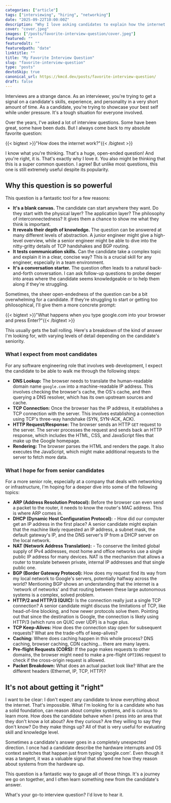 ```yaml
---
categories: ["article"]
tags: ["interviewing", "hiring", "networking"]
date: "2025-09-22T10:00:00Z"
description: "Why I love asking candidates to explain how the internet works."
cover: "cover.jpeg"
images: ["/posts/favorite-interview-question/cover.jpeg"]
featured: ""
featuredalt: ""
featuredpath: "date"
linktitle: ""
title: "My Favorite Interview Question"
slug: "favorite-interview-question"
type: "posts"
devtoSkip: true
canonical_url: https://kmcd.dev/posts/favorite-interview-question/
draft: false
---
```


Interviews are a strange dance. As an interviewer, you're trying to get a signal on a candidate's skills, experience, and personality in a very short amount of time. As a candidate, you're trying to showcase your best self while under pressure. It's a tough situation for everyone involved.

Over the years, I've asked a lot of interview questions. Some have been great, some have been duds. But I always come back to my absolute favorite question:

{{< bigtext >}}"How does the internet work?"{{< /bigtext >}}

I know what you're thinking. That's a huge, open-ended question! And you're right, it is. That's exactly why I love it. You also might be thinking that this is a super common question. I agree! But unlike most questions, this one is still extremely useful despite its popularity.

## Why this question is so powerful

This question is a fantastic tool for a few reasons:

- **It's a blank canvas.** The candidate can start anywhere they want. Do they start with the physical layer? The application layer? The philosophy of interconnectedness? It gives them a chance to show me what they think is important.
- **It reveals their depth of knowledge.** The question can be answered at many different levels of abstraction. A junior engineer might give a high-level overview, while a senior engineer might be able to dive into the nitty-gritty details of TCP handshakes and BGP routing.
- **It tests communication skills.** Can the candidate take a complex topic and explain it in a clear, concise way? This is a crucial skill for any engineer, especially in a team environment.
- **It's a conversation starter.** The question often leads to a natural back-and-forth conversation. I can ask follow-up questions to probe deeper into areas where the candidate seems knowledgeable or to help them along if they're struggling.

Sometimes, the sheer open-endedness of the question can be a bit overwhelming for a candidate. If they're struggling to start or getting too philosophical, I'll give them a more concrete prompt: 

{{< bigtext >}}"What happens when you type google.com into your browser and press Enter?"{{< /bigtext >}}

This usually gets the ball rolling. Here's a breakdown of the kind of answer I'm looking for, with varying levels of detail depending on the candidate's seniority.

### What I expect from most candidates

For any software engineering role that involves web development, I expect the candidate to be able to walk me through the following steps:

- **DNS Lookup:** The browser needs to translate the human-readable domain name `google.com` into a machine-readable IP address. This involves checking the browser's cache, the OS's cache, and then querying a DNS resolver, which has its own upstream sources and cache.
- **TCP Connection:** Once the browser has the IP address, it establishes a TCP connection with the server. This involves establishing a connection using TCP's three-way handshake (SYN, SYN-ACK, ACK).
- **HTTP Request/Response:** The browser sends an HTTP `GET` request to the server. The server processes the request and sends back an HTTP response, which includes the HTML, CSS, and JavaScript files that make up the Google homepage.
- **Rendering:** The browser parses the HTML and renders the page. It also executes the JavaScript, which might make additional requests to the server to fetch more data.

### What I hope for from senior candidates

For a more senior role, especially at a company that deals with networking or infrastructure, I'm hoping for a deeper dive into some of the following topics:

- **ARP (Address Resolution Protocol):** Before the browser can even send a packet to the router, it needs to know the router's MAC address. This is where ARP comes in.
- **DHCP (Dynamic Host Configuration Protocol):** - How did our computer get an IP address in the first place? A senior candidate might explain that the machine likely requested an IP address, a subnet mask, the default gateway's IP, and the DNS server's IP from a DHCP server on the local network.
- **NAT (Network Address Translation):** - To conserve the limited global supply of IPv4 addresses, most home and office networks use a single public IP address for many devices. NAT is the mechanism that allows a router to translate between private, internal IP addresses and that single public one.
- **BGP (Border Gateway Protocol):** How does my request find its way from my local network to Google's servers, potentially halfway across the world? Mentioning BGP shows an understanding that the internet is a 'network of networks' and that routing between these large autonomous systems is a complex, solved problem.
- **HTTP/2 and HTTP/3 (QUIC):** Is the connection really just a single TCP connection? A senior candidate might discuss the limitations of TCP, like head-of-line blocking, and how newer protocols solve them. Pointing out that since the destination is Google, the connection is likely using HTTP/3 (which runs on QUIC over UDP) is a huge plus.
- **TCP Keep-Alives:** How does the connection stay open for subsequent requests? What are the trade-offs of keep-alives?
- **Caching:** Where does caching happen in this whole process? DNS caching, browser caching, CDN caching... there are many layers.
- **Pre-flight Requests (CORS):** If the page makes requests to other domains, the browser might need to make a pre-flight `OPTIONS` request to check if the cross-origin request is allowed.
- **Packet Breakdown:** What does an actual packet look like? What are the different headers (Ethernet, IP, TCP, HTTP)?

## It's not about getting it "right"

I want to be clear: I don't expect any candidate to know everything about the internet. That's impossible. What I'm looking for is a candidate who has a solid foundation, can reason about complex systems, and is curious to learn more. How does the candidate behave when I press into an area that they don't know a lot about? Are they curious? Are they willing to say they don't know? Do they make things up? All of that is very useful for evaluating skill and knowledge level.

Sometimes a candidate's answer goes in a completely unexpected direction. I once had a candidate describe the hardware interrupts and OS context switches that happen just from typing 'google.com'. Even though it was a tangent, it was a valuable signal that showed me how they reason about systems from the hardware up.

This question is a fantastic way to gauge all of those things. It's a journey we go on together, and I often learn something new from the candidate's answer.

What's your go-to interview question? I'd love to hear it.
